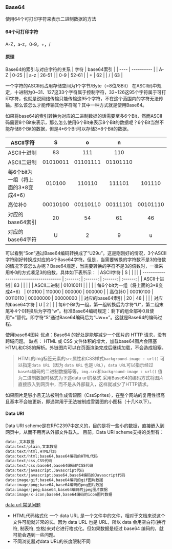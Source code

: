 ### Base64
使用64个可打印字符来表示二进制数据的方法
#### 64个可打印字符
A-Z，a-z，0-9，+，/
#### 原理
Base64的索引与对应字符的关系
| 字符 | base64索引 |
| ---- | ---------- |
| A-Z  | 0-25       |
| a-z  | 26-51      |
| 0-9  | 52-61      |
| +    | 62         |
| /    | 63         |

一个字符的ASCII码占用存储空间为1个字节/Byte（=8位/8Bit）
在ASCII码中规定，十进制为0~31、127这33个字符属于控制字符，32~126这95个字符属于可打印字符，也就是说网络传输只能传输这95个字符，不在这个范围内的字符无法传输。那么该怎么才能传输其他字符呢？其中一种方式就是使用Base64。

如果将base64的索引转换为对应的二进制数据的话需要至多6个Bit，然而ASCII码需要8个Bit来表示，那么怎么使用6个Bit来表示8个Bit的数据呢？6个Bit当然不能存储8个Bit的数据，但是4\*6个Bit可以存储3\*8个Bit的数据。

| ASCII字符                              |    S     |    o     |    n     |          |
| -------------------------------------- | :------: | :------: | :------: | :------: |
| ASCII十进制                            |    83    |   111    |   110    |          |
| ASCII二进制                            | 01010011 | 01101111 | 01101110 |          |
| 每6个bit为一组（将上面的3\*8变成4\*6） |  010100  |  110110  |  111101  |  101110  |
| 高位补0                                | 00010100 | 00110110 | 00111101 | 00101110 |
| 对应的base64索引                       |    20    |    54    |    61    |    46    |
| 对应的base64字符                       |    U     |    2     |    9     |    u     |

可以看到“Son”通过Base64编码转换成了“U29u”。这是刚刚好的情况，3个ASCII字符刚好转换成对应的4个Base64字符。但是，当需要转换的字符数不是3的倍数的情况下该怎么办呢？Base64规定，当需要转换的字符不是3的倍数时，一律采用补0的方式凑足3的倍数，具体如下表所示：
| ASCII字符                              |    S     |          |          |          |
| -------------------------------------- | :------: | :------: | :------: | :------: |
| ASCII十进制                            |    83    |          |          |          |
| ASCII二进制                            | 01010011 |          |          |          |
| 每6个bit为一组（将上面的3\*8变成4\*6） |  010100  |  110000  |  000000  |  000000  |
| 高位补0                                | 00010100 | 00110110 | 00000000 | 00000000 |
| 对应的base64索引                       |    20    |    48    |          |          |
| 对应的base64字符                       |    U     |    2     |          |          |
每6个Bit为一组，第一组转换后为字符“U”，第二组末尾补4个0转换后为字符“w”。标准Base64编码规定：剩下的组全部补0且使用“=”替代。即字符“S”通过Base64编码后为“Uw==”。这就是Base64的编码过程。

使用base64图片
优点：Base64 的好处是能够减少一个图片的 HTTP 请求，没有跨域问题。
缺点： HTML 或 CSS 文件体积的增大，加载base64图片会阻塞HTML和CSS的解析。外链图片可以在页面渲染完成后继续加载，不会造成阻塞。

> HTML的img标签元素的`src`属性和CSS样式`background-image : url()` 可以指定`data URL`（因为 `data URL` 也是 `URL`），`data URL`可以指示经过`base64`编码的二进制数据等等。`img.src`和`background-image : url()` 值为二进制数据时格式为下述data url的格式
> 采用Base64的编码方式将图片直接嵌入到网页中，而不是从外部载入，这样就减少了HTTP请求。

如果图片足够小且无法被制作成雪碧图（CssSprites），在整个网站的复用性很高且基本不会被更新，即通常用于无法被制成雪碧图的小图标（十几K以下）。

#### Data URI

Data URI scheme是在RFC2397中定义的，目的是将一些小的数据，直接嵌入到网页中，从而不用再从外部文件载入。 目前，Data URI scheme支持的类型有：
```JavaScript
data:,文本数据
data:text/plain,文本数据
data:text/html,HTML代码
data:text/html;base64,base64编码的HTML代码
data:text/css,CSS代码
data:text/css;base64,base64编码的CSS代码
data:text/javascript,Javascript代码
data:text/javascript;base64,base64编码的Javascript代码
data:image/gif;base64,base64编码的gif图片数据
data:image/png;base64,base64编码的png图片数据
data:image/jpeg;base64,base64编码的jpeg图片数据
data:image/x-icon;base64,base64编码的icon图片数据
```

[data url 常见问题](https://developer.mozilla.org/zh-CN/docs/Web/HTTP/data_URIs)
- HTML代码格式化
一个 data URL 是一个文件中的文件，相对于文档来说这个文件可能就非常的长。因为 data URL 也是 URL，所以 data 会用空白符(换行符, 制表符, 空格)来对它进行格式化。但如果数据是经过 base64 编码的，就可能会遇到一些问题。
- 不同浏览器对data URL的长度限制不同